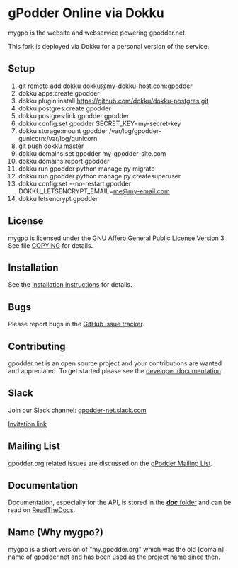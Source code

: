 gPodder Online via Dokku
==============================

mygpo is the website and webservice powering gpodder.net.

This fork is deployed via Dokku for a personal version of the service.

Setup
-----

1. git remote add dokku dokku@my-dokku-host.com:gpodder
2. dokku apps:create gpodder
3. dokku plugin:install https://github.com/dokku/dokku-postgres.git
4. dokku postgres:create gpodder
5. dokku postgres:link gpodder gpodder
6. dokku config:set gpodder SECRET_KEY=my-secret-key
7. dokku storage:mount gpodder /var/log/gpodder-gunicorn:/var/log/gunicorn
8. git push dokku master
9. dokku domains:set gpodder my-gpodder-site.com
10. dokku domains:report gpodder
11. dokku run gpodder python manage.py migrate
12. dokku run gpodder python manage.py createsuperuser
13. dokku config:set --no-restart gpodder DOKKU_LETSENCRYPT_EMAIL=me@my-email.com
14. dokku letsencrypt gpodder


License
-------
mygpo is licensed under the GNU Affero General Public License Version 3. See file [COPYING](COPYING) for details.


Installation
------------
See the [installation instructions](https://gpoddernet.readthedocs.io/en/latest/dev/installation.html) for details.


Bugs
----
Please report bugs in the [GitHub issue tracker](https://github.com/gpodder/mygpo/issues).


Contributing
------------
gpodder.net is an open source project and your contributions are wanted and appreciated.  To get started please see the [developer documentation](https://gpoddernet.readthedocs.io/en/latest/dev/index.html).

Slack
------------
Join our Slack channel: [gpodder-net.slack.com](https://gpodder-net.slack.com/)

[Invitation link](https://join.slack.com/t/gpodder-net/shared_invite/zt-aaiagl5i-uZeqVR8w1Yf_G~9rhktRfw)

Mailing List
------------
gpodder.org related issues are discussed on the [gPodder Mailing List](https://gpodder.github.io/docs/mailing-list.html).


Documentation
-------------
Documentation, especially for the API, is stored in the [**doc** folder](https://github.com/gpodder/mygpo/tree/master/doc) and can be read on [ReadTheDocs](https://gpoddernet.readthedocs.io/en/latest/index.html).


Name (Why mygpo?)
------------------
mygpo is a short version of "my.gpodder.org" which was the old [domain] name of gpodder.net and has been used as the project name since then.
